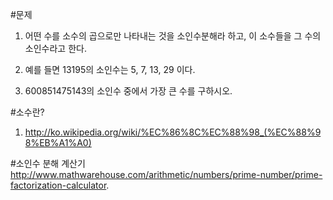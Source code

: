 #문제

1. 어떤 수를 소수의 곱으로만 나타내는 것을 소인수분해라 하고, 이 소수들을 그 수의 소인수라고 한다.

2. 예를 들면 13195의 소인수는 5, 7, 13, 29 이다.

3. 600851475143의 소인수 중에서 가장 큰 수를 구하시오.

#소수란?
1. http://ko.wikipedia.org/wiki/%EC%86%8C%EC%88%98_(%EC%88%98%EB%A1%A0)

#소인수 분해 계산기
http://www.mathwarehouse.com/arithmetic/numbers/prime-number/prime-factorization-calculator.

